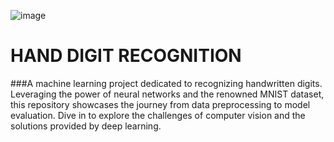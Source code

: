 ![image](https://github.com/himanshu9178/Hand_Digit_Recognition_using_CNN/assets/118620631/26c65e5d-0f03-4af9-ab4f-b60caa273d6f)

# HAND DIGIT RECOGNITION
###A machine learning project dedicated to recognizing handwritten digits. Leveraging the power of neural networks and the renowned MNIST dataset, this repository showcases the journey from data preprocessing to model evaluation. Dive in to explore the challenges of computer vision and the solutions provided by deep learning.

